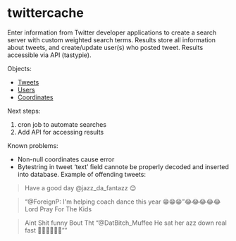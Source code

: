 twittercache
=================

Enter information from Twitter developer applications to create a search server with custom weighted search terms.  Results store all information about tweets, and create/update user(s) who posted tweet.  Results accessible via API (tastypie).

Objects:

* [Tweets](https://dev.twitter.com/docs/platform-objects/tweet "Tweets")
* [Users](https://dev.twitter.com/docs/platform-objects/users "Users")
* [Coordinates](https://dev.twitter.com/docs/platform-objects/tweets#obj-coordinates "Coordinates") 

Next steps:

1. cron job to automate searches
1. Add API for accessing results

Known problems:

* Non-null coordinates cause error
* Bytestring in tweet ‘text’ field cannote be properly decoded and inserted into database.  Example of offending tweets:

> Have a good day @jazz_da_fantazz 😊

> “@ForeignP: I'm helping coach dance this year 😁😁😁”😂😂😂😂😂 Lord Pray For The Kids

> Aint Shit funny Bout Tht “@DatBitch_Muffee He sat her azz down real fast 💺💺💺😂😂😂””